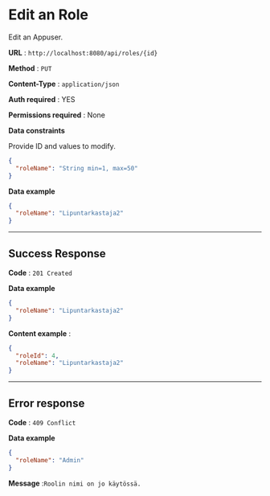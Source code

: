 # Edit an Role

Edit an Appuser.

**URL** : `http://localhost:8080/api/roles/{id}`

**Method** : `PUT`

**Content-Type** : `application/json`

**Auth required** : YES

**Permissions required** : None

**Data constraints**

Provide ID and values to modify.

```json
{
  "roleName": "String min=1, max=50"
}
```

**Data example**

```json
{
  "roleName": "Lipuntarkastaja2"
}
```

---

## Success Response

**Code** : `201 Created`

**Data example**

```json
{
  "roleName": "Lipuntarkastaja2"
}
```

**Content example** :

```json
{
  "roleId": 4,
  "roleName": "Lipuntarkastaja2"
}
```

---

## Error response

**Code** : `409 Conflict`

**Data example**

```json
{
  "roleName": "Admin"
}
```

**Message** :`Roolin nimi on jo käytössä.`
